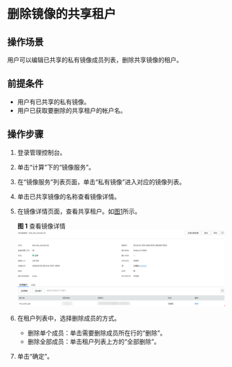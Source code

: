 # 删除镜像的共享租户<a name="ZH-CN_TOPIC_0032087324"></a>

## 操作场景<a name="section5168915921"></a>

用户可以编辑已共享的私有镜像成员列表，删除共享镜像的租户。

## 前提条件<a name="section62599647161137"></a>

-   用户有已共享的私有镜像。
-   用户已获取要删除的共享租户的帐户名。

## 操作步骤<a name="section10036709161137"></a>

1.  登录管理控制台。
2.  单击“计算”下的“镜像服务”。
3.  在“镜像服务”列表页面，单击“私有镜像”进入对应的镜像列表。
4.  单击已共享镜像的名称查看镜像详情。
5.  在镜像详情页面，查看共享租户。如[图1](#fig3547690011361)所示。

    **图 1**  查看镜像详情<a name="fig3547690011361"></a>  
    ![](figures/查看镜像详情.jpg "查看镜像详情")

6.  在租户列表中，选择删除成员的方式。
    -   删除单个成员：单击需要删除成员所在行的“删除”。
    -   删除全部成员：单击租户列表上方的“全部删除”。

7.  单击“确定”。

